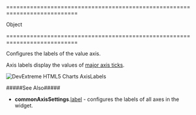 <!--**
/*-------------------------------------------
    Auto-generated file. Do not modify.
-------------------------------------------

**-->
===========================================================================
<!--type-->Object<!--/type-->
===========================================================================

<!--shortDescription-->
Configures the labels of the value axis.
<!--/shortDescription-->

<!--fullDescription-->
Axis labels display the values of [major axis ticks](/Documentation/ApiReference/Data_Visualization_Widgets/dxChart/Configuration/valueAxis/tick/).

![DevExtreme HTML5 Charts AxisLabels](/Content/images/doc/17_2/ChartJS/visual_elements/axis_labels.png)

#####See Also#####
- **commonAxisSettings**.[label](/Documentation/ApiReference/Data_Visualization_Widgets/dxChart/Configuration/commonAxisSettings/label/) - configures the labels of all axes in the widget.
<!--/fullDescription-->